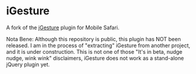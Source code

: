 iGesture
===

A fork of the [jGesture](http://web.siruna.com/nico/jgesture/documentation.html "jGesture Plugin for JQuery") plugin for Mobile Safari.

Nota Bene: Although this repository is public, this plugin has NOT been released. I am in the process of "extracting" iGesture from another project, and it is under construction. This is not one of those "It's in beta, nudge nudge, wink wink" disclaimers, iGesture does not work as a stand-alone jQuery plugin yet.